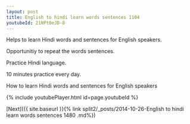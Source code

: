 ```yaml
---
layout: post
title: English to hindi learn words sentences 1104 
youtubeId: 21NPt0eJD-8
---
```

 
 
Helps to learn Hindi words and sentences for English speakers.

Opportunitiy to repeat the words sentences. 

Practice Hindi language. 
 
10 minutes practice every day. 
 
How to learn Hindi words and sentences for English speakers 
 
{% include youtubePlayer.html id=page.youtubeId %}
 
 
[Next]({{ site.baseurl }}{% link  split2/_posts/2014-10-26-English to hindi learn words sentences 1480 .md%})
 

